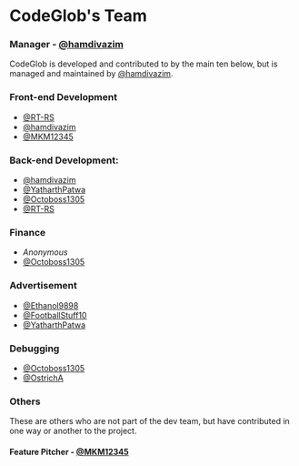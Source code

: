 # CodeGlob's Team

### Manager - [@hamdivazim](https://github.com/hamdivazim)
CodeGlob is developed and contributed to by the main ten below, but is managed and maintained by [@hamdivazim](https://github.com/hamdivazim).

### Front-end Development
- [@RT-RS](https://github.com/RT-RS)
- [@hamdivazim](https://github.com/hamdivazim)
- [@MKM12345](https://github.com/MKM12345)
### Back-end Development:
- [@hamdivazim](https://github.com/hamdivazim)
- [@YatharthPatwa](https://github.com/YatharthPatwa)
- [@Octoboss1305](https://github.com/Octoboss1305)
- [@RT-RS](https://github.com/RT-RS)
### Finance
- _Anonymous_
- [@Octoboss1305](https://github.com/Octoboss1305)
### Advertisement
- [@Ethanol9898](https://github.com/Ethanol9898)
- [@FootballStuff10](https://www.youtube.com/@footballstuff10)
- [@YatharthPatwa](https://github.com/YatharthPatwa)
### Debugging
- [@Octoboss1305](https://github.com/Octoboss1305)
- [@OstrichA](https://scratch.mit.edu/users/OstrichA/)
### Others
These are others who are not part of the dev team, but have contributed in one way or another to the project.
#### Feature Pitcher - [@MKM12345](https://github.com/MKM12345)
